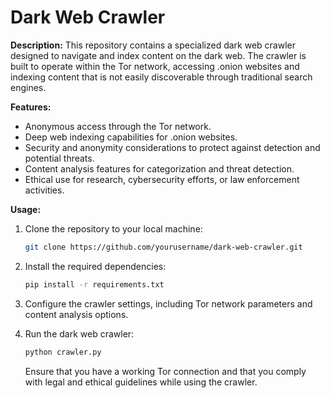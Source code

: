 

# Dark Web Crawler

**Description:**
This repository contains a specialized dark web crawler designed to navigate and index content on the dark web. The crawler is built to operate within the Tor network, accessing .onion websites and indexing content that is not easily discoverable through traditional search engines.

**Features:**
- Anonymous access through the Tor network.
- Deep web indexing capabilities for .onion websites.
- Security and anonymity considerations to protect against detection and potential threats.
- Content analysis features for categorization and threat detection.
- Ethical use for research, cybersecurity efforts, or law enforcement activities.

**Usage:**
1. Clone the repository to your local machine:

   ```bash
   git clone https://github.com/yourusername/dark-web-crawler.git
   ```

2. Install the required dependencies:

   ```bash
   pip install -r requirements.txt
   ```

3. Configure the crawler settings, including Tor network parameters and content analysis options.

4. Run the dark web crawler:

   ```bash
   python crawler.py
   ```

   Ensure that you have a working Tor connection and that you comply with legal and ethical guidelines while using the crawler.
